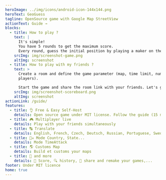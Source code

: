 ```yaml
---
heroImage: ../img/icons/android-icon-144x144.png
heroText: GeoGuess
tagline: OpenSource game with Google Map StreetView
actionText: Guide →
blocks:
  - title: How to play ?
    text: |
      It's simple!
      You have 5 rounds to get the maximum score.
      Every round, guess the initial position by playing a maker on the map.
    srcImg: img/screenshot-game.png
    altImg: screenshot
  - title: How to play with my friends ?
    text: >
      Create a room and define the game parameter (map, time limit, number of
      players).

      Start the game and share the room link with your friends. Let's go !!! 🚗💨
    srcImg: img/screenshot-scoreboard.png
    altImg: screenshot
actionLink: /guide/
features:
  - title: 👌 Free & Easy Self-Host
    details: Open source game under MIT license. Follow the guide (15 min)
  - title: 🎮 Multiplayer live
    details: Play with your friends simultaneously
  - title: 🔠 Translate
    details: English, French, Czech, Deutsch, Russian, Portuguese, Swedish ...
  - title: 🏴‍☠️ Mode Country, State...
    details: Mode TimeAttack
  - title: 🌎 Customs Map
    details: Build et customs your maps
  - title: 🐙 and more
    details: 🥇 Score, 🔍 history, 🔗 share and remake your games,...
footer: Under MIT licence
home: true
---
```



<!--imageSocial"https://geoguess.games/img/social.jpg"-->